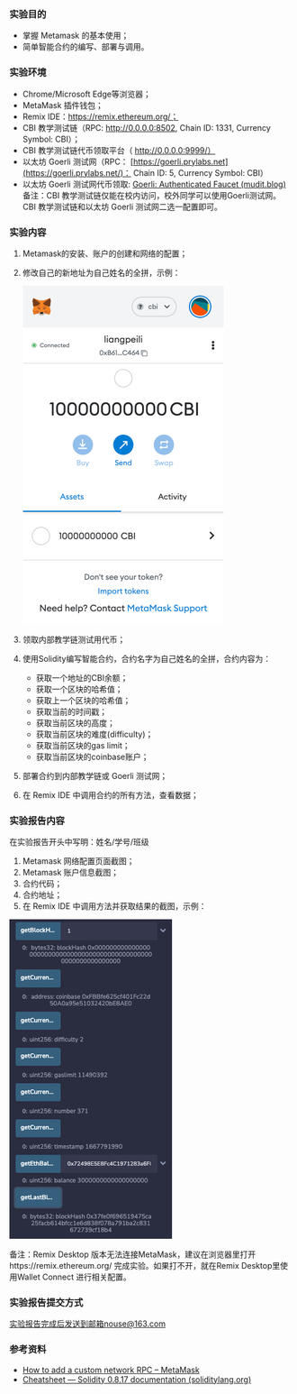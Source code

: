 ### 实验目的

* 掌握 Metamask 的基本使用；
* 简单智能合约的编写、部署与调用。

### 实验环境

* Chrome/Microsoft Edge等浏览器；
* MetaMask 插件钱包；
* Remix IDE：https://remix.ethereum.org/；
* CBI 教学测试链（RPC: http://0.0.0.0:8502, Chain ID: 1331, Currency Symbol: CBI）；
* CBI 教学测试链代币领取平台（ http://0.0.0.0:9999/）
* 以太坊 Goerli 测试网（RPC： [https://goerli.prylabs.net](https://goerli.prylabs.net/)： Chain ID: 5, Currency Symbol: CBI）
* 以太坊 Goerli 测试网代币领取: [Goerli: Authenticated Faucet (mudit.blog)](https://goerli-faucet.mudit.blog/)
备注：CBI 教学测试链仅能在校内访问，校外同学可以使用Goerli测试网。CBI 教学测试链和以太坊 Goerli 测试网二选一配置即可。

### 实验内容

1. Metamask的安装、账户的创建和网络的配置；
2. 修改自己的新地址为自己姓名的全拼，示例：
   
   ![Pasted image 20221107113144.png](../images/Pasted%20image%2020221107113144.png)
3. 领取内部教学链测试用代币；
4. 使用Solidity编写智能合约，合约名字为自己姓名的全拼，合约内容为：
     * 获取一个地址的CBI余额；
     * 获取一个区块的哈希值；
     * 获取上一个区块的哈希值；
     * 获取当前的时间戳；
     * 获取当前区块的高度；
     * 获取当前区块的难度(difficulty)；
     * 获取当前区块的gas limit；
     * 获取当前区块的coinbase账户；
5. 部署合约到内部教学链或 Goerli 测试网；
6. 在 Remix IDE 中调用合约的所有方法，查看数据；

### 实验报告内容

在实验报告开头中写明：姓名/学号/班级

1. Metamask 网络配置页面截图；
2. Metamask 账户信息截图；
3. 合约代码；
4. 合约地址；
5. 在 Remix IDE 中调用方法并获取结果的截图，示例：
   
![Pasted image 20221107113333.png](../images/Pasted%20image%2020221107113333.png)

备注：Remix Desktop 版本无法连接MetaMask，建议在浏览器里打开https://remix.ethereum.org/ 完成实验。如果打不开，就在Remix Desktop里使用Wallet Connect 进行相关配置。

### 实验报告提交方式

实验报告完成后发送到邮箱nouse@163.com

### 参考资料
* [How to add a custom network RPC – MetaMask](https://metamask.zendesk.com/hc/en-us/articles/360043227612-How-to-add-a-custom-network-RPC)
* [Cheatsheet — Solidity 0.8.17 documentation (soliditylang.org)](https://docs.soliditylang.org/en/v0.8.17/cheatsheet.html)
